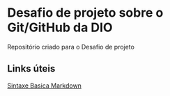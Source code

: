 # Desafio de projeto sobre o Git/GitHub da DIO
Repositório criado para o Desafio de projeto 

## Links úteis 
[Sintaxe Basica Markdown](https://www.markdownguide.org/basic-syntax/)
